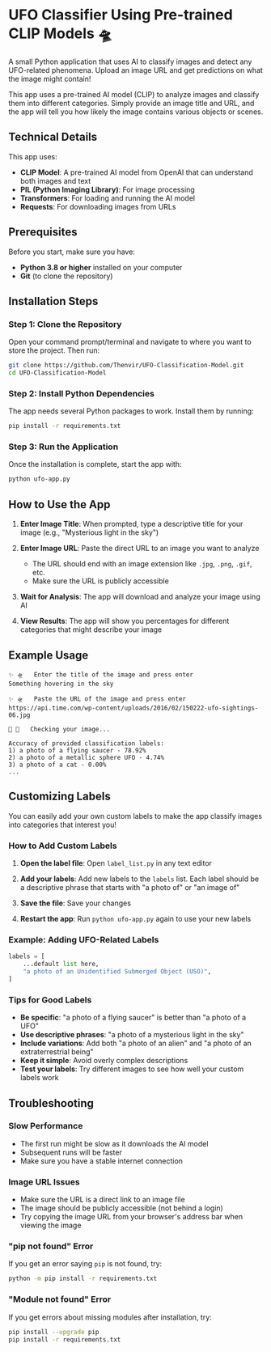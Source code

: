 # UFO Classifier Using Pre-trained CLIP Models 🛸

A small Python application that uses AI to classify images and detect any UFO-related phenomena. Upload an image URL and get predictions on what the image might contain!

This app uses a pre-trained AI model (CLIP) to analyze images and classify them into different categories. Simply provide an image title and URL, and the app will tell you how likely the image contains various objects or scenes.

## Technical Details

This app uses:

- **CLIP Model**: A pre-trained AI model from OpenAI that can understand both images and text
- **PIL (Python Imaging Library)**: For image processing
- **Transformers**: For loading and running the AI model
- **Requests**: For downloading images from URLs

## Prerequisites

Before you start, make sure you have:

- **Python 3.8 or higher** installed on your computer
- **Git** (to clone the repository)

## Installation Steps

### Step 1: Clone the Repository

Open your command prompt/terminal and navigate to where you want to store the project. Then run:

```bash
git clone https://github.com/Thenvir/UFO-Classification-Model.git
cd UFO-Classification-Model
```

### Step 2: Install Python Dependencies

The app needs several Python packages to work. Install them by running:

```bash
pip install -r requirements.txt
```

### Step 3: Run the Application

Once the installation is complete, start the app with:

```bash
python ufo-app.py
```

## How to Use the App

1. **Enter Image Title**: When prompted, type a descriptive title for your image (e.g., "Mysterious light in the sky")

2. **Enter Image URL**: Paste the direct URL to an image you want to analyze

   - The URL should end with an image extension like `.jpg`, `.png`, `.gif`, etc.
   - Make sure the URL is publicly accessible

3. **Wait for Analysis**: The app will download and analyze your image using AI

4. **View Results**: The app will show you percentages for different categories that might describe your image

## Example Usage

```
✨ 🛸   Enter the title of the image and press enter
Something hovering in the sky

✨ 🛸   Paste the URL of the image and press enter
https://api.time.com/wp-content/uploads/2016/02/150222-ufo-sightings-06.jpg

🤠 📝   Checking your image...

Accuracy of provided classification labels:
1) a photo of a flying saucer - 78.92%
2) a photo of a metallic sphere UFO - 4.74%
3) a photo of a cat - 0.00%
...
```

## Customizing Labels

You can easily add your own custom labels to make the app classify images into categories that interest you!

### How to Add Custom Labels

1. **Open the label file**: Open `label_list.py` in any text editor

2. **Add your labels**: Add new labels to the `labels` list. Each label should be a descriptive phrase that starts with "a photo of" or "an image of"

3. **Save the file**: Save your changes

4. **Restart the app**: Run `python ufo-app.py` again to use your new labels

### Example: Adding UFO-Related Labels

```python
labels = [
    ...default list here,
    "a photo of an Unidentified Submerged Object (USO)",
]
```

### Tips for Good Labels

- **Be specific**: "a photo of a flying saucer" is better than "a photo of a UFO"
- **Use descriptive phrases**: "a photo of a mysterious light in the sky"
- **Include variations**: Add both "a photo of an alien" and "a photo of an extraterrestrial being"
- **Keep it simple**: Avoid overly complex descriptions
- **Test your labels**: Try different images to see how well your custom labels work

## Troubleshooting

### Slow Performance

- The first run might be slow as it downloads the AI model
- Subsequent runs will be faster
- Make sure you have a stable internet connection

### Image URL Issues

- Make sure the URL is a direct link to an image file
- The image should be publicly accessible (not behind a login)
- Try copying the image URL from your browser's address bar when viewing the image

### "pip not found" Error

If you get an error saying `pip` is not found, try:

```bash
python -m pip install -r requirements.txt
```

### "Module not found" Error

If you get errors about missing modules after installation, try:

```bash
pip install --upgrade pip
pip install -r requirements.txt
```
